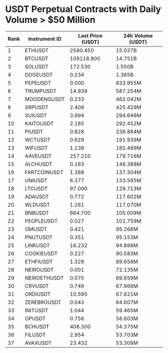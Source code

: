 # USDT Perpetual Contracts with Daily Volume > $50 Million

| Rank | Instrument ID | Last Price (USDT) | 24h Volume (USDT) |
|------|---------------|-------------------|-------------------|
| 1 | ETHUSDT | 2580.450 | 15.037B |
| 2 | BTCUSDT | 109118.800 | 14.751B |
| 3 | SOLUSDT | 172.530 | 1.550B |
| 4 | DOGEUSDT | 0.234 | 1.365B |
| 5 | PEPEUSDT | 0.000 | 833.955M |
| 6 | TRUMPUSDT | 14.939 | 587.254M |
| 7 | MOODENGUSDT | 0.233 | 462.042M |
| 8 | XRPUSDT | 2.408 | 425.429M |
| 9 | SUIUSDT | 3.994 | 294.646M |
| 10 | KAITOUSDT | 2.185 | 292.452M |
| 11 | PIUSDT | 0.828 | 236.884M |
| 12 | WCTUSDT | 0.629 | 191.939M |
| 13 | WIFUSDT | 1.139 | 182.489M |
| 14 | AAVEUSDT | 257.210 | 179.716M |
| 15 | ALCHUSDT | 0.163 | 146.388M |
| 16 | FARTCOINUSDT | 1.388 | 137.304M |
| 17 | UNIUSDT | 6.377 | 133.585M |
| 18 | LTCUSDT | 97.000 | 128.713M |
| 19 | ADAUSDT | 0.772 | 117.602M |
| 20 | WLDUSDT | 1.261 | 117.070M |
| 21 | BNBUSDT | 664.700 | 105.009M |
| 22 | PEOPLEUSDT | 0.027 | 101.759M |
| 23 | OMUSDT | 0.421 | 95.268M |
| 24 | PNUTUSDT | 0.351 | 95.153M |
| 25 | LINKUSDT | 16.232 | 94.888M |
| 26 | COOKIEUSDT | 0.227 | 90.583M |
| 27 | ETHFIUSDT | 1.329 | 89.658M |
| 28 | NEIROUSDT | 0.001 | 72.135M |
| 29 | NEIROETHUSDT | 0.075 | 69.659M |
| 30 | CRVUSDT | 0.749 | 67.966M |
| 31 | ORDIUSDT | 10.595 | 67.621M |
| 32 | ZEREBROUSDT | 0.043 | 64.607M |
| 33 | INITUSDT | 1.044 | 59.465M |
| 34 | OPUSDT | 0.758 | 58.603M |
| 35 | BCHUSDT | 408.300 | 54.375M |
| 36 | FILUSDT | 2.954 | 53.703M |
| 37 | AVAXUSDT | 23.432 | 53.309M |

